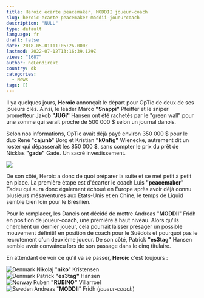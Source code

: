 ```yaml
---
title: Heroic écarte peacemaker, MODDII joueur-coach
slug: heroic-ecarte-peacemaker-moddii-joueurcoach
description: "NULL"
type: default
language: fr
draft: false
date: 2018-05-01T11:05:26.000Z
lastmod: 2022-07-12T13:16:39.129Z
views: "1687"
author: neLendirekt
country: dk
categories:
  - News
tags: []
---
```

Il ya quelques jours, **Heroic** annonçait le départ pour OpTic de deux de ses joueurs clés. Ainsi, le leader Marco **"Snappi"** Pfeiffer et le sniper prometteur Jakob **"JUGi"** Hansen ont été rachetés par le "green wall" pour une somme qui serait proche de 500 000 $ selon un journal danois. 

Selon nos informations, OpTic avait déjà payé environ 350 000 $ pour le duo René "**cajunb**" Borg et Kristian **"k0nfig"** Wienecke, autrement dit un roster qui dépasserait les 850 000 $, sans compter le prix du prêt de Nicklas **"gade"** Gade. Un sacré investissement.

![](/images/articles/5ae84647884f5/images/9D14zc7Iy7sJBjJONX5tsXnek0eOH34Bz6mItHs2.jpeg)

De son côté, Heroic a donc de quoi préparer la suite et se met petit à petit en place. La première étape est d'écarter le coach Luis **"peacemaker"** Tadeu qui aura donc également échoué en Europe après avoir déjà connu plusieurs mésaventures aux États-Unis et en Chine, le temps de Liquid semble bien loin pour le Brésilien.

Pour le remplacer, les Danois ont décidé de mettre Andreas "**MODDII**" Fridh en position de joueur-coach, une première à haut niveau. Alors qu'ils cherchent un dernier joueur, cela pourrait laisser présager un possible mouvement définitif en position de coach pour le Suédois et pourquoi pas le recrutement d'un deuxième joueur. De son côté, Patrick **"es3tag"** Hansen semble avoir convaincu lors de son passage dans le cinq titulaire.

En attendant de voir ce qu'il va se passer, **Heroic** c'est toujours :

![Denmark](/images/countries/dk.svg)⁠ Nikolaj "**niko**" Kristensen  
![Denmark](/images/countries/dk.svg)⁠ Patrick **"es3tag"** Hansen  
![Norway](/images/countries/no.svg)⁠ Ruben **"RUBINO"** Villarroel  
![Sweden](/images/countries/se.svg)⁠ Andreas "**MODDII**" Fridh (_joueur-coach_)

